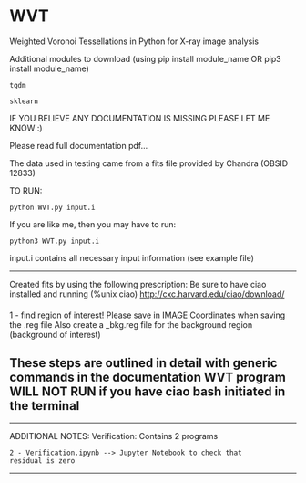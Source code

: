 # WVT
Weighted Voronoi Tessellations in Python for X-ray image analysis

Additional modules to download (using pip install module_name OR pip3 install module_name)

	tqdm

	sklearn


IF YOU BELIEVE ANY DOCUMENTATION IS MISSING PLEASE LET ME KNOW :)

Please read full documentation pdf...

The data used in testing came from a fits file provided by Chandra (OBSID 12833)

TO RUN:

	python WVT.py input.i

If you are like me, then you may have to run:
	
	python3 WVT.py input.i

input.i contains all necessary input information (see example file)

-----------------------------------------------------------------
Created fits by using the following prescription:
Be sure to have ciao installed and running (%unix ciao)
http://cxc.harvard.edu/ciao/download/

####

1 - find region of interest! Please save in IMAGE Coordinates when saving the .reg file
	Also create a _bkg.reg file for the background region (background of interest)

####

These steps are outlined in detail with generic commands in the documentation
WVT program WILL NOT RUN if you have ciao bash initiated in the terminal
-----------------------------------------------------------------

-----------------------------------------------------------------
ADDITIONAL NOTES:
Verification: Contains 2 programs

	2 - Verification.ipynb --> Jupyter Notebook to check that
	residual is zero
-----------------------------------------------------------------
